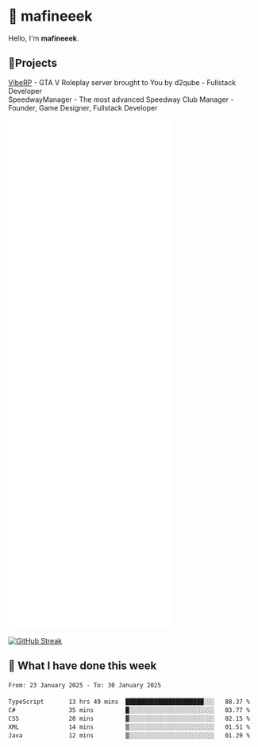 # 👋 mafineeek
Hello, I'm **mafineeek**.

## 📝Projects

[VibeRP](https://v-rp.pl) - GTA V Roleplay server brought to You by d2qube - Fullstack Developer<br/>
SpeedwayManager - The most advanced Speedway Club Manager - Founder, Game Designer, Fullstack Developer


![](./github-metrics.svg)

[![GitHub Streak](https://streak-stats.demolab.com/?user=mafineeek)](https://git.io/streak-stats)

## 📰 What I have done this week
<!--START_SECTION:waka-->

```txt
From: 23 January 2025 - To: 30 January 2025

TypeScript       13 hrs 49 mins  ██████████████████████░░░   88.37 %
C#               35 mins         █░░░░░░░░░░░░░░░░░░░░░░░░   03.77 %
CSS              20 mins         ▓░░░░░░░░░░░░░░░░░░░░░░░░   02.15 %
XML              14 mins         ▒░░░░░░░░░░░░░░░░░░░░░░░░   01.51 %
Java             12 mins         ▒░░░░░░░░░░░░░░░░░░░░░░░░   01.29 %
```

<!--END_SECTION:waka-->
